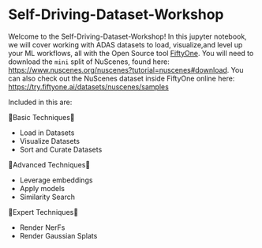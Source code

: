 # Self-Driving-Dataset-Workshop

Welcome to the Self-Driving-Dataset-Workshop! In this jupyter notebook, we will cover working with ADAS datasets to load, visualize,and level up your ML workflows, all with the Open Source tool [FiftyOne](https://github.com/voxel51/fiftyone). You will need to download the `mini` split of NuScenes, found here: https://www.nuscenes.org/nuscenes?tutorial=nuscenes#download. You can also check out the NuScenes dataset inside FiftyOne online here: https://try.fiftyone.ai/datasets/nuscenes/samples

Included in this are:

🥉Basic Techniques🥉
- Load in Datasets
- Visualize Datasets
- Sort and Curate Datasets

🥈Advanced Techniques🥈
- Leverage embeddings
- Apply models
- Similarity Search

🥇Expert Techniques🥇
- Render NerFs
- Render Gaussian Splats
